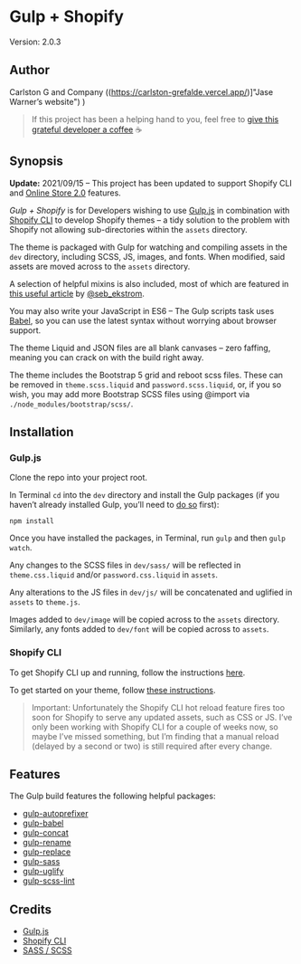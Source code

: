 # Gulp + Shopify

Version: 2.0.3

## Author

Carlston G and Company ((https://carlston-grefalde.vercel.app/)]"Jase Warner’s website") ) 

> If this project has been a helping hand to you, feel free to [give this grateful developer a coffee](https://www.buymeacoffee.com/jasewarner/) ☕️

## Synopsis

**Update:** 2021/09/15 – This project has been updated to support Shopify CLI and [Online Store 2.0](https://www.shopify.com/partners/blog/shopify-online-store "Online Store 2.0 article") features.

*Gulp + Shopify* is for Developers wishing to use [Gulp.js](http://gulpjs.com/ "Gulp.js website") in combination with [Shopify CLI](https://shopify.dev/themes/tools/cli "Shopify CLI page") to develop Shopify themes &ndash; a tidy solution to the problem with Shopify not allowing sub-directories within the `assets` directory.

The theme is packaged with Gulp for watching and compiling assets in the `dev` directory, including SCSS, JS, images, and fonts. When modified, said assets are moved across to the `assets` directory.

A selection of helpful mixins is also included, most of which are featured in [this useful article](http://zerosixthree.se/8-sass-mixins-you-must-have-in-your-toolbox/ "Mixins article") by [@seb_ekstrom](https://twitter.com/seb_ekstrom "@seb_ekstrom on Twitter").

You may also write your JavaScript in ES6 &ndash; The Gulp scripts task uses [Babel](https://babeljs.io/ "Babel website"), so you can use the latest syntax without worrying about browser support.

The theme Liquid and JSON files are all blank canvases – zero faffing, meaning you can crack on with the build right away.

The theme includes the Bootstrap 5 grid and reboot scss files. These can be removed in `theme.scss.liquid` and `password.scss.liquid`, or, if you so wish, you may add more Bootstrap SCSS files using @import via `./node_modules/bootstrap/scss/`.

## Installation

### Gulp.js

Clone the repo into your project root.

In Terminal `cd` into the `dev` directory and install the Gulp packages (if you haven’t already installed Gulp, you’ll need to [do so](https://github.com/gulpjs/gulp/blob/master/docs/getting-started.md "Gulp installation") first):

`npm install`

Once you have installed the packages, in Terminal, run `gulp` and then `gulp watch`.

Any changes to the SCSS files in `dev/sass/` will be reflected in `theme.css.liquid` and/or `password.css.liquid` in `assets`.

Any alterations to the JS files in `dev/js/` will be concatenated and uglified in `assets` to `theme.js`.

Images added to `dev/image` will be copied across to the `assets` directory. Similarly, any fonts added to `dev/font` will be copied across to `assets`.

### Shopify CLI

To get Shopify CLI up and running, follow the instructions [here](https://shopify.dev/themes/tools/cli/installation "Shopify CLI installation instructions").

To get started on your theme, follow [these instructions](https://shopify.dev/themes/tools/cli/getting-started "Shopify CLI usage instructions").

> Important: Unfortunately the Shopify CLI hot reload feature fires too soon for Shopify to serve any updated assets, such as CSS or JS. I’ve only been working with Shopify CLI for a couple of weeks now, so maybe I’ve missed something, but I’m finding that a manual reload (delayed by a second or two) is still required after every change.

## Features

The Gulp build features the following helpful packages:

* [gulp-autoprefixer](https://github.com/sindresorhus/gulp-autoprefixer "gulp-autoprefixer GitHub page")
* [gulp-babel](https://github.com/babel/gulp-babel "gulp-babel GitHub page")
* [gulp-concat](https://github.com/contra/gulp-concat "gulp-concat GitHub page")
* [gulp-rename](https://github.com/hparra/gulp-rename "gulp-rename GitHub page")
* [gulp-replace](https://github.com/lazd/gulp-replace "gulp-replace GitHub page")
* [gulp-sass](https://github.com/dlmanning/gulp-sass "gulp-sass GitHub page")
* [gulp-uglify](https://github.com/terinjokes/gulp-uglify "gulp-uglify GitHub page")
* [gulp-scss-lint](https://github.com/juanfran/gulp-scss-lint "gulp-scss-lint GitHub page")

## Credits

* [Gulp.js](http://gulpjs.com/ "Gulp.js website")
* [Shopify CLI](https://shopify.dev/themes/tools/cli "Shopify CLI page")
* [SASS / SCSS](http://sass-lang.com/ "SASS website")
